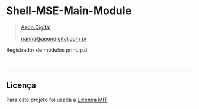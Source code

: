 Shell-MSE-Main-Module
======================

> [Aeon Digital](http://www.aeondigital.com.br)
>
> rianna@aeondigital.com.br



Registrador de módulos principal.

&nbsp;

________________________________________________________________________________________________________________________



## Licença

Para este projeto foi usada a [Licença MIT](LICENCE.md).

